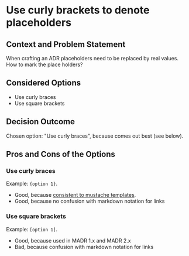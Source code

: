 # Use curly brackets to denote placeholders

## Context and Problem Statement

When crafting an ADR placeholders need to be replaced by real values.
How to mark the place holders?

## Considered Options

* Use curly braces
* Use square brackets

## Decision Outcome

Chosen option: "Use curly braces", because comes out best (see below).

## Pros and Cons of the Options

### Use curly braces

Example: `{option 1}`.

* Good, because [consistent to mustache templates](https://krasimirtsonev.com/blog/article/markdown-smart-placeholders).
* Good, because no confusion with markdown notation for links

### Use square brackets

Example: `[option 1]`.

* Good, because used in MADR 1.x and MADR 2.x
* Bad, because confusion with markdown notation for links
